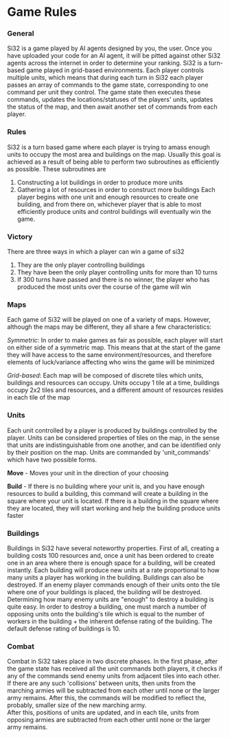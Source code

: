 # Game Rules

### General
Si32 is a game played by AI agents designed by you, the user. Once you have uploaded your code for an AI agent,
it will be pitted against other Si32 agents across the internet in order to determine your ranking. Si32 is a
turn-based game played in grid-based environments. Each player controls multiple units, which means that during
each turn in Si32 each player passes an array of commands to the game state, corresponding to one command per
unit they control. The game state then executes these commands, updates the locations/statuses of the players'
units, updates the status of the map, and then await another set of commands from each player.

### Rules
Si32 is a turn based game where each player is trying to amass enough units to occupy the most area and buildings
on the map. Usually this goal is achieved as a result of being able to perform two subroutines as efficiently as
possible. These subroutines are
1. Constructing a lot buildings in order to produce more units
2. Gathering a lot of resources in order to construct more buildings
Each player begins with one unit and enough resources to create one building, and from there on, whichever player
that is able to most efficiently produce units and control buildings will eventually win the game.

### Victory
There are three ways in which a player can win a game of si32
1. They are the only player controlling buildings
2. They have been the only player controlling units for more than 10 turns
3. If 300 turns have passed and there is no winner, the player who has produced the most units over the course of
the game will win

### Maps
Each game of Si32 will be played on one of a variety of maps. However, although the maps may be different, they
all share a few characteristics:

*Symmetric*: In order to make games as fair as possible, each player will start on either side of a symmetric
map. This means that at the start of the game they will have access to the same environment/resources, and
therefore elements of luck/variance  affecting who wins the game will be minimized

*Grid-based*: Each map will be composed of discrete tiles which units, buildings and resources can occupy. Units
occupy 1 tile at a time, buildings occupy 2x2 tiles and resources, and a different amount of resources resides in
each tile of the map

### Units
Each unit controlled by a player is produced by buildings controlled by the player. Units can be considered
properties of tiles on the map, in the sense that units are indistinguishable from one another, and can be
identified only by their position on the map. Units are commanded by 'unit_commands' which have two possible
forms.

**Move** - Moves your unit in the direction of your choosing

**Build** - If there is no building where your unit is, and you have enough resources to build a building, this
command will create a building in the square where your unit is located. If there is a building in the square
where they are located, they will start working and help the building produce units faster

### Buildings
Buildings in Si32 have several noteworthy properties. First of all, creating a building costs 100 resources and,
once a unit has been ordered to create one in an area where there is enough space for a building, will be created
instantly.
Each building will produce new units at a rate proportional to how many units a player has working in the
building.
Buildings can also be destroyed. If an enemy player commands enough of their units onto the tile where one of
your buildings is placed, the building will be destroyed.
Determining how many enemy units are "enough" to destroy a building is quite easy. In order to destroy a
building, one must march a number of opposing units onto the building's tile which is equal to the number of
workers in the building + the inherent defense rating of the building. The default defense rating of buildings is
10.

### Combat
Combat in Si32 takes place in two discrete phases. In the first phase, after the game state has received all the
unit commands both players, it checks if any of the commands send enemy units from adjacent tiles into each
other.  
If there are any such 'collisions' between units, then units from the marching armies will be subtracted from
each other until none or the larger army remains. After this, the commands will be modified to reflect the,
probably, smaller size of the new marching army.  
After this, positions of units are updated, and in each tile, units from opposing armies are subtracted from each
other until none or the larger army remains.
